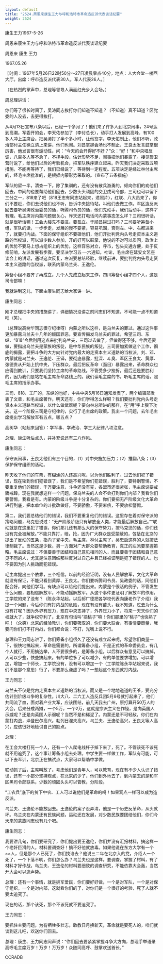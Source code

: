 ```yaml
---
layout: default
title: "2524.周恩来康生王力与呼和浩特市革命造反派代表谈话纪要"
weight: 2524
---
```


康生王力1967-5-26

周恩来康生王力与呼和浩特市革命造反派代表谈话纪要

周恩来 康生 王力

1967.05.26

〖时间：1967年5月26日22时50分～27日凌晨零点40分，地点：人大会堂一楼西大厅。出席：呼市造反派代表30人，军人代表26人。〗

（在热烈的掌声中，总理等领导人满面红光步入会场。）

周总理讲话：

你们等了很长时间了，吴涛同志挨打你们知道不知道？（不知道）真不知道？区党委的人没去，去更得挨打。

从4月13日宣布八条以后，已经一个多月了！他们来了许多人到北京闹事，24号达到高潮，军委开的会，李天佑参加了（李付总长），动手打人发展到高峰，有100多人冲上主席台，把吴涛打了半个多小时，让他签字，李天佑制止，他们不听，政治部付主任徐立清上来讲，他们也闹。刘昌掌握会场也不制止，王良太发言鼓掌很厉害，他发言很有煽动性，问：“今天的会开得好不好？”众：“好！”和中央唱反调，八百多人等不急了，不择手段，估计形势不足，闹事把他们暴露了。接见警卫营时说了，给他们以后的考验机会，把军队秩序建立起来。昨天我们决定采取五项措施，不能再等待了，我们已经说了，等待到一定程度。五项决定是经过林付主席的，经毛主席批准的，是根据内蒙形势采取的。（宣布了五条措施）

军队的留一半，清查一下，除了集训的，还有没有散兵游勇的，倾向你们的劝他们回去，中间的也要帮助他们回去，少数头头顽固的交卫戍司令部，三司也可以留下三分之一，818来了吧（818王志有同志站起来，递照片），红联、八大员来了，你们不要赶，你们去说他们也不听，告诉中央接待站，叫他们去做工作。军区造反派回去要听吴涛政治委员的话，听腾司令员的话，他们先动手，我们后动手，这样才有理。毛主席对内蒙问题很关心，昨天还打电话问内蒙事态怎么样？三司很听话，就是很听话嘛！工会大楼先不要进，要孤立。于顺昌挨过打吗？三司要听筹备小组，军队的话，一步步走，发展的慢不要紧，容易巩固，否则左、中、右都进来了，就要打内战。下面的保守组织不要砸他们，他们开批判党内头号走资本主义道路的当权派，可以派少数人参加，开的好可以鼓掌，他说的不对可以质问，政治上的优势不要马上想占组织上的优势，这样容易对立，呼市，包头交通方便，处于反修前哨，左派发展有步骤，要坚决学习五·一六通知，社论，毛主席在延安文艺座谈会上的讲话，通过这次反复，左派要总结经验，继续前进，要批判党内头号走资本主义道路的当权派，联系内蒙乌兰夫、王逸伦。

筹备小组不要齐了再成立，几个人先成立起来工作，四川筹备小组才四个人，这是司令部嘛！

我就讲到这儿，下面由康生同志给大家讲一讲。

康生同志：

刚才总理把中央的措施讲了，详细情况没讲之前同志们不知道，不可能一点不知道吧（笑）。

（总理说高树华同志很守纪律呀）内蒙之所以这样，是乌兰夫的罪过。通过这件事更加暴露乌兰夫十几年的叛国罪恶，要宣传揭发乌兰夫的罪过，希望三司、东纵、“818”今后利用这点来批判乌兰夫，三司过去做了，但做得还不够，今后还要做，要指出乌兰夫是蒙族的叛徒，是中华民族的叛徒，三司要加紧做这个工作，彻底的揭露，要把斗争的大方向针对党内最大的走资本主义道路的当权派。刘、邓、内蒙就是乌兰夫、王逸伦、王铎，要彻底暴露，批深、斗臭、军区王良太、黄厚、张德贵从开始上抗中央，下压群众，最后把反革命（面目）暴露出来，革命群众也应得到教训，只要我们坚持主席的革命路线，不管受多少挫折，最后还是要胜利的，因为我们是站在毛主席革命路线上的。我们读毛主席的书，听毛主席的话，照毛主席的指示办事。

三司、818、工厂的，东纵的也好，中共中央5月16日通知发表了，两个编辑部发表了文章，和毛主席著作，明天还有，你们学得怎么样呀？我们要批判党内头号走资本主义道路当权派，以什么做武器呢？要向林总所讲的那样，在“用”字上狠下功夫。这一个阶段三司是守纪律的，实行了毛主席的政策。我出一个问题，去年毛主席提出学习解放军有五点，哪五点？

高树华（站起来回答）：学军事、学政治、学三大纪律八项注意。

总理、康生听后点头，并补充说还有三八作风。

康生同志：

保守派闹事，王良太他们有三个目的，（1）对中央施加压力；（2）推翻八条；（3）保护保守组织的活动。

昨天收了他们的车票，有糊涂的人还高兴呢，以为他们胜利了。过去他们犯了错误，现在轮到你们犯错误了，我们是不希望你们犯错误，胜利了，要特别警惕，不要重复他们的错误，千万要注意，斗争还没有完，各盟市还很紧张，毛主席说要戒骄戒躁。现在我就想这样一个问题，保乌兰夫的人会不会打到你们内部？我看你们要警惕，我看是有。内蒙的阶级斗争是十分复杂的。你们要把无产阶级文化大革命进行到底，把本单位的斗批改做好，不要骄傲，不要麻痹，不要放松警惕。

第二，我们要总结他们的错误，我们不要重复他们的错误。这里存在着对保守派的策略问题，马克思说过：“无产阶级阶级只有解放全人类，才能最后解放自己。”“联动就是在这里犯了错误，你们那儿还有那么大的保守势力，按马克思的话，你们还没有完全被解放。”不能只靠打，砸，抢，因为广大群众是受蒙蔽的，包括在北京的提出了反动的五条，指向了党中央，毛主席，林付主席了，吴忠启这样的人就按法律制裁了。当然这是少数。另一方面对广大群众要帮助教育，真正的左派要掌握策略。毛主席说过：不但要善于团结和自己意见相同的人，而且要善于团结和自己意见不同的人，尤其是注意团结那些反对过自己并且已经被证明是犯了错误的人。也不要因为别人挑动而犯错误。

毛主席提出三个依靠，三个相信。以前的经验证明，没有人民解放军，文化大革命就没有保证，不能只看到黄厚、王良太。你们要听腾司令员、吴政委的话，同他们配合好，向他们学习。有缺点可以给他们提出来。内蒙是个很活的例子。不管发生什么问题，要相信解放军，不能动摇解放军。从这个事件更证明了解放军的作用。工学院的来了没有？（陈永华站起，以后郝广德把各学校代表向康老作了介绍）我提一个问题，今后你们有打内战的危险，现在有没有苗头，我不知道，过去为什么没有打呢？因为外界有压力，现在中央支持了，外界压力小了，将来一天天你们的权就大了，就争权夺利了，北京有句话叫“摘桃子”嘛！你们那里的“桃子”也快熟了吧！（众笑）北京的经验教训，你们要吸取的，你们要大联合，有事情要商量，我要问你们打不打内战，你们都会说：不打，光嘴上说不行。

总理和王力同志讲了，你们筹备小组很久了还没有成立起来呢，希望你们商量一下，很快地搞起来，革命是需要的，所谓筹备小组，不是正式的革命委员会，有几个人就行，不用搞选举，人不要很多的，是筹备小组，以后群众有意见可以搞掉，人可以少些，快些搞起来。有的单位多了可以减少，有的单位要求增加，可以增加，增加一个师长，工学院没有，没有可以增加一个（工学院陈永华站起来说，我们不是那个意思）行了，不要那么谦虚了吗？一想起这个东西就打内战。

王力同志：

乌兰夫不仅是党内走资本主义道路的当权派，而又是一个地地道道的王爷，要充分估计到阶级斗争的复杂性。川大八、二六工人造反兵团5月6号就打起来了，他们共同流了血，面对着产业大军，应该团结，前几天我去广州，原打算开50万人的大会，后来分成两摊，一个5万，一个2万，这就是宗派主义在作怪，是向英国人示威呢？还是向英国人示弱呢？当然不是和稀泥了。内蒙还是不可轻敌，你们在内蒙打内战，泽登巴尔高兴，勃列日涅夫高兴，乌兰夫、王逸伦高兴，王良太等人高兴，应该很好地检讨自己的缺点。

总理：

在工会大楼打死一个人，还有一个人爬电线杆子掉下来了，死了。不管该死不该死就不用追究了，这个事让筹备小组去处理。中学生要一样做工作，军队有可能，可以下去军训，北京正在搞试点，大家可以帮助中学做。

联动抓了后，主席叫放了，考虑他们是青年人，可以教育，现在有不少人认识了错误，还有一小部分坚持观点，在北京的少了，他们到外地去了，到内蒙去的是和军区黑司令部联系，少数的顽固头头可以管教，分阶段。

“工农兵”底下的贫下中农、工人可以说他们是革命的吗！如果观点一样可以成为造反派。

乌兰夫、王逸伦不能放回去。王逸伦的案子没弄清，他是一个历史反革命，从头就坏。乌兰夫在内蒙还有民族问题，运动还在发展，对少数民族要团结他们，你们今天来的蒙族同志也有几个吧。

康生同志：

我要讲几句，你们要研究了，你们提出要王逸伦，你们并没有汇报材料，搞这样一个老奸巨滑的人，材料要调查好！搞不好他就放毒。如果他说在东方大学有一个××人，但是那个人已死了，你们找谁去？他说三二年在北京入的党，介绍人一个死了，一个下落不明，你们怎么办？乌兰夫也是这样，要调查，掌握了材料，有了材料才好作战，乌兰夫、王逸伦的材料要细致的调查研究，不能依靠大会轰，当然开大会可以造声势。

总理：还有一个事情，就是拥军爱民，你们要好好做，一个是对军队，一个是对保守组织，一个是对内部，这就看你们的了，对你们是一个很好的考验，死了人就不要太追究了。

现在的话，那个该死，那个不该死就不要追究了。

王力同志：

要抓住主要问题，为有牺牲多壮志，敢教日月换新天，革命就是要死人的，咱们就谈到这儿吧，欢送你们回去。

总理：康生、王力同志同声说：“你们回去要紧紧掌握斗争大方向，总理手举语录高呼毛主席万岁！万岁！万万岁！众随同高呼、鼓掌欢送首长。”

CCRADB

